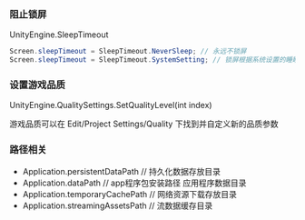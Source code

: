 ### 阻止锁屏 

UnityEngine.SleepTimeout

```C#
Screen.sleepTimeout = SleepTimeout.NeverSleep; // 永远不锁屏
Screen.sleepTimeout = SleepTimeout.SystemSetting; // 锁屏根据系统设置的睡眠时间
```

### 设置游戏品质

UnityEngine.QualitySettings.SetQualityLevel(int index)

游戏品质可以在 Edit/Project Settings/Quality 下找到并自定义新的品质参数

### 路径相关

- Application.persistentDataPath // 持久化数据存放目录
- Application.dataPath  // app程序包安装路径 应用程序数据目录
- Application.temporaryCachePath // 网络资源下载存放目录
- Application.streamingAssetsPath // 流数据缓存目录

